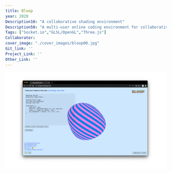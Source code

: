 ```yaml
---
title: Bloop
year: 2020
Description10: "A collaborative shading environment"
Description50: "A multi-user online coding environment for collaboratively making GLSL shaders on a blob geometry."
Tags: ["Socket.io","GLSL/OpenGL","Three.js"]
Collaborator:
cover_image: "./cover_images/bloop00.jpg"
Git_link: ''
Project_Link: ''
Other_Link: ''
---
```


![cover](./cover_images/bloop00.jpg)